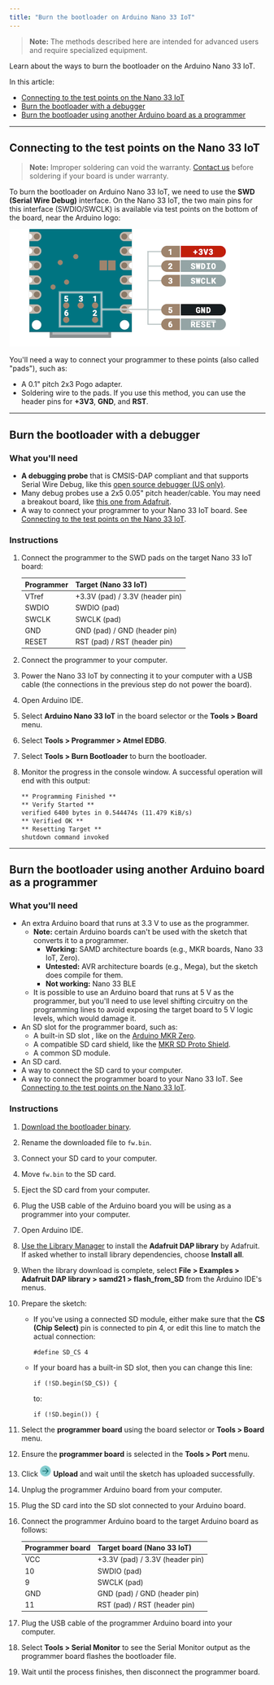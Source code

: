 ```yaml
---
title: "Burn the bootloader on Arduino Nano 33 IoT"
---
```


> **Note:** The methods described here are intended for advanced users and require specialized equipment.

Learn about the ways to burn the bootloader on the Arduino Nano 33 IoT.

In this article:

* [Connecting to the test points on the Nano 33 IoT](#connecting-to-the-test-points)
* [Burn the bootloader with a debugger](#debugger)
* [Burn the bootloader using another Arduino board as a programmer](#sd-card)

---

<a id="connecting-to-the-test-points"></a>

## Connecting to the test points on the Nano 33 IoT

> **Note:** Improper soldering can void the warranty. [Contact us](https://www.arduino.cc/en/contact-us/) before soldering if your board is under warranty.

To burn the bootloader on Arduino Nano 33 IoT, we need to use the **SWD (Serial Wire Debug)** interface. On the Nano 33 IoT, the two main pins for this interface (SWDIO/SWCLK) is available via test points on the bottom of the board, near the Arduino logo:

![The SWD pads on the Arduino Nano 33 IoT.](img/Nano-33-IoT-SWD-pads_cropped.png)

You'll need a way to connect your programmer to these points (also called "pads"), such as:

* A 0.1" pitch 2x3 Pogo adapter.
* Soldering wire to the pads. If you use this method, you can use the header pins for **+3V3**, **GND**, and **RST**.

---

<a id="debugger"></a>

## Burn the bootloader with a debugger

### What you'll need

* **A debugging probe** that is CMSIS-DAP compliant and that supports Serial Wire Debug, like this [open source debugger (US only)](https://www.tindie.com/products/ataradov/cmsis-dap-compliant-swd-debugger/).
* Many debug probes use a 2x5 0.05" pitch header/cable. You may need a breakout board, like [this one from Adafruit](https://www.adafruit.com/product/2743).
* A way to connect your programmer to your Nano 33 IoT board. See [Connecting to the test points on the Nano 33 IoT](#connecting-to-the-test-points).

### Instructions

1. Connect the programmer to the SWD pads on the target Nano 33 IoT board:

   | Programmer | Target (Nano 33 IoT)            |
   |------------|---------------------------------|
   | VTref      | +3.3V (pad) / 3.3V (header pin) |
   | SWDIO      | SWDIO (pad)                     |
   | SWCLK      | SWCLK (pad)                     |
   | GND        | GND (pad) / GND (header pin)    |
   | RESET      | RST (pad) / RST (header pin)    |

1. Connect the programmer to your computer.

1. Power the Nano 33 IoT by connecting it to your computer with a USB cable (the connections in the previous step do not power the board).

1. Open Arduino IDE.

1. Select **Arduino Nano 33 IoT** in the board selector or the **Tools > Board** menu.

1. Select **Tools > Programmer > Atmel EDBG**.

1. Select **Tools > Burn Bootloader** to burn the bootloader.

1. Monitor the progress in the console window. A successful operation will end with this output:

   ```
   ** Programming Finished **
   ** Verify Started **
   verified 6400 bytes in 0.544474s (11.479 KiB/s)
   ** Verified OK **
   ** Resetting Target **
   shutdown command invoked
   ```

---

<a id="sd-card"></a>

## Burn the bootloader using another Arduino board as a programmer

### What you'll need

* An extra Arduino board that runs at 3.3 V to use as the programmer.
  * **Note:** certain Arduino boards can't be used with the sketch that converts it to a programmer.
    * **Working:** SAMD architecture boards (e.g., MKR boards, Nano 33 IoT, Zero).
    * **Untested:** AVR architecture boards (e.g., Mega), but the sketch does compile for them.
    * **Not working:** Nano 33 BLE
  * It is possible to use an Arduino board that runs at 5 V as the programmer, but you'll need to use level shifting circuitry on the programming lines to avoid exposing the target board to 5 V logic levels, which would damage it.
* An SD slot for the programmer board, such as:
  * A built-in SD slot , like on the [Arduino MKR Zero](https://store.arduino.cc/products/arduino-mkr-zero-i2s-bus-sd-for-sound-music-digital-audio-data).
  * A compatible SD card shield, like the [MKR SD Proto Shield](https://store.arduino.cc/products/mkr-sd-proto-shield).
  * A common SD module.
* An SD card.
* A way to connect the SD card to your computer.
* A way to connect the programmer board to your Nano 33 IoT. See [Connecting to the test points on the Nano 33 IoT](#connecting-to-the-test-points).

### Instructions

1. [Download the bootloader binary](https://github.com/arduino/ArduinoCore-samd/raw/master/bootloaders/nano_33_iot/samd21_sam_ba_arduino_nano_33_iot.bin).

1. Rename the downloaded file to `fw.bin`.

1. Connect your SD card to your computer.

1. Move `fw.bin` to the SD card.

1. Eject the SD card from your computer.

1. Plug the USB cable of the Arduino board you will be using as a programmer into your computer.

1. Open Arduino IDE.

1. [Use the Library Manager](https://support.arduino.cc/hc/en-us/articles/5145457742236-Add-libraries-to-Arduino-IDE#library-manager) to install the **Adafruit DAP library** by Adafruit. If asked whether to install library dependencies, choose **Install all**.

1. When the library download is complete, select **File > Examples > Adafruit DAP library > samd21 > flash_from_SD** from the Arduino IDE's menus.

1. Prepare the sketch:

   * If you've using a connected SD module, either make sure that the **CS (Chip Select)** pin is connected to pin 4, or edit this line to match the actual connection:

     ```
     #define SD_CS 4
     ```

   * If your board has a built-in SD slot, then you can change this line:

     ```
     if (!SD.begin(SD_CS)) {
     ```

     to:

     ```
     if (!SD.begin()) {
     ```

1. Select the **programmer board** using the board selector or **Tools > Board** menu.

1. Ensure the **programmer board** is selected in the **Tools > Port** menu.

1. Click ![Upload button.](img/symbol_upload2.png) **Upload** and wait until the sketch has uploaded successfully.

1. Unplug the programmer Arduino board from your computer.

1. Plug the SD card into the SD slot connected to your Arduino board.

1. Connect the programmer Arduino board to the target Arduino board as follows:

   | Programmer board | Target board (Nano 33 IoT)      |
   |------------------|---------------------------------|
   | VCC              | +3.3V (pad) / 3.3V (header pin) |
   | 10               | SWDIO (pad)                     |
   | 9                | SWCLK (pad)                     |
   | GND              | GND (pad) / GND (header pin)    |
   | 11               | RST (pad) / RST (header pin)    |

1. Plug the USB cable of the programmer Arduino board into your computer.

1. Select **Tools > Serial Monitor** to see the Serial Monitor output as the programmer board flashes the bootloader file.

1. Wait until the process finishes, then disconnect the programmer board.

